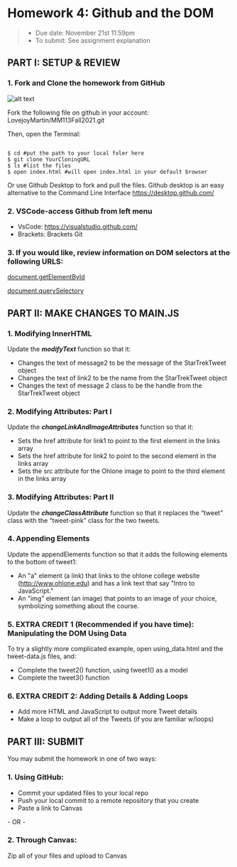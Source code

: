 # Homework 4: Github and the DOM

> - Due date: November 21st 11:59pm
> - To submit: See assignment explanation

## PART I: SETUP & REVIEW

### 1. Fork and Clone the homework from GitHub

![alt text](https://github.com/LovejoyMartin/MM113Fall2021)

Fork the following file on github in your account: LovejoyMartin/MM113Fall2021.git

Then, open the Terminal:

```

$ cd #put the path to your local foler here
$ git clone YourCloningURL
$ ls #list the files
$ open index.html #will open index.html in your default browser
```

Or use Github Desktop to fork and pull the files. Github desktop is an easy alternative to the Command Line Interface
https://desktop.github.com/

### 2. VSCode-access Github from left menu

- VsCode: https://visualstudio.github.com/
- Brackets: Brackets Git

### 3. If you would like, review information on DOM selectors at the following URLS:

[document.getElementById](https://developer.mozilla.org/en-US/docs/Web/API/Document/getElementById)

[document.querySelectory](https://developer.mozilla.org/en-US/docs/Web/API/Document/querySelector)

## PART II: MAKE CHANGES TO MAIN.JS

### 1. Modifying InnerHTML

Update the **_modifyText_** function so that it:

- Changes the text of message2 to be the message of the StarTrekTweet object
- Changes the text of link2 to be the name from the StarTrekTweet object
- Changes the text of message 2 class to be the handle from the StarTrekTweet object

### 2. Modifying Attributes: Part I

Update the **_changeLinkAndImageAttributes_** function so that it:

- Sets the href attribute for link1 to point to the first element in the links array
- Sets the href attribute for link2 to point to the second element in the links array
- Sets the src attribute for the Ohlone image to point to the third element in the links array

### 3. Modifying Attributes: Part II

Update the **_changeClassAttribute_** function so that it replaces the “tweet” class with the “tweet-pink” class for the two tweets.

### 4. Appending Elements

Update the appendElements function so that it adds the following elements to the bottom of tweet1:

- An "a" element (a link) that links to the ohlone college website (http://www.ohlone.edu) and has a link text that say "Intro to JavaScript."
- An "img" element (an image) that points to an image of your choice, symbolizing something about the course.

### 5. EXTRA CREDIT 1 (Recommended if you have time): Manipulating the DOM Using Data

To try a slightly more complicated example, open using_data.html and the tweet-data.js files, and:

- Complete the tweet2() function, using tweet1() as a model
- Complete the tweet3() function

### 6. EXTRA CREDIT 2: Adding Details & Adding Loops

- Add more HTML and JavaScript to output more Tweet details
- Make a loop to output all of the Tweets (if you are familiar w/loops)

## PART III: SUBMIT

You may submit the homework in one of two ways:

### 1. Using GitHub:

- Commit your updated files to your local repo
- Push your local commit to a remote repository that you create
- Paste a link to Canvas

\- OR -

### 2. Through Canvas:

Zip all of your files and upload to Canvas
